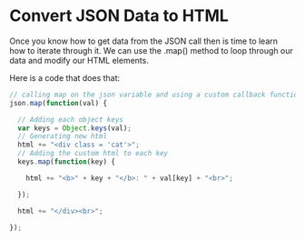 # Convert JSON Data to HTML
Once you know how to get data from the JSON call then is time to learn how to iterate through it. We can use the .map() method to loop through our data and modify our HTML elements.

Here is a code that does that:

```js
// calling map on the json variable and using a custom callback function.
json.map(function(val) {

  // Adding each object keys
  var keys = Object.keys(val);
  // Generating new html
  html += "<div class = 'cat'>";
  // Adding the custom html to each key
  keys.map(function(key) {

    html += "<b>" + key + "</b>: " + val[key] + "<br>";

  });

  html += "</div><br>";

});
```
